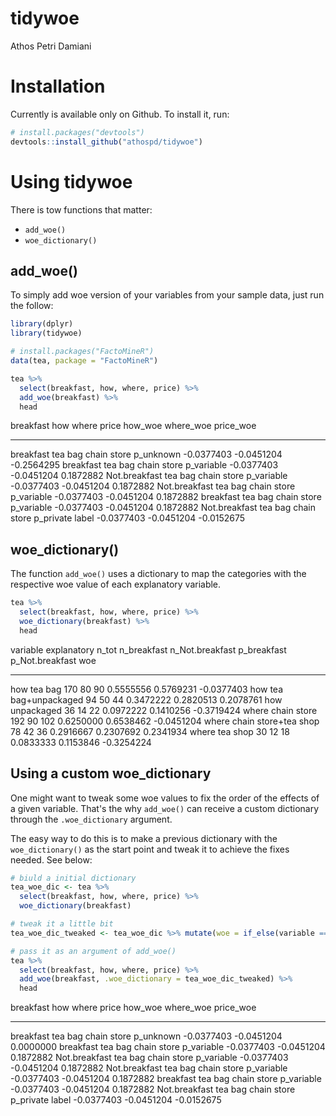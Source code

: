 # tidywoe
Athos Petri Damiani  



# Installation

Currently is available only on Github. To install it, run:


```r
# install.packages("devtools")
devtools::install_github("athospd/tidywoe")
```

# Using tidywoe 

There is tow functions that matter:

- `add_woe()`
- `woe_dictionary()`

## add_woe()

To simply add woe version of your variables from your sample data, just run the follow:


```r
library(dplyr)
library(tidywoe)

# install.packages("FactoMineR")
data(tea, package = "FactoMineR")

tea %>%
  select(breakfast, how, where, price) %>% 
  add_woe(breakfast) %>%
  head
```



breakfast       how       where         price                 how_woe    where_woe    price_woe
--------------  --------  ------------  ----------------  -----------  -----------  -----------
breakfast       tea bag   chain store   p_unknown          -0.0377403   -0.0451204   -0.2564295
breakfast       tea bag   chain store   p_variable         -0.0377403   -0.0451204    0.1872882
Not.breakfast   tea bag   chain store   p_variable         -0.0377403   -0.0451204    0.1872882
Not.breakfast   tea bag   chain store   p_variable         -0.0377403   -0.0451204    0.1872882
breakfast       tea bag   chain store   p_variable         -0.0377403   -0.0451204    0.1872882
Not.breakfast   tea bag   chain store   p_private label    -0.0377403   -0.0451204   -0.0152675

## woe_dictionary()

The function `add_woe()` uses a dictionary to map the categories with the respective woe value of each explanatory variable.


```r
tea %>%
  select(breakfast, how, where, price) %>% 
  woe_dictionary(breakfast) %>%
  head
```



variable   explanatory             n_tot   n_breakfast   n_Not.breakfast   p_breakfast   p_Not.breakfast          woe
---------  ---------------------  ------  ------------  ----------------  ------------  ----------------  -----------
how        tea bag                   170            80                90     0.5555556         0.5769231   -0.0377403
how        tea bag+unpackaged         94            50                44     0.3472222         0.2820513    0.2078761
how        unpackaged                 36            14                22     0.0972222         0.1410256   -0.3719424
where      chain store               192            90               102     0.6250000         0.6538462   -0.0451204
where      chain store+tea shop       78            42                36     0.2916667         0.2307692    0.2341934
where      tea shop                   30            12                18     0.0833333         0.1153846   -0.3254224

## Using a custom woe_dictionary

One might want to tweak some woe values to fix the order of the effects of a given variable. That's the why `add_woe()` can receive a custom dictionary through the `.woe_dictionary` argument.

The easy way to do this is to make a previous dictionary with the `woe_dictionary()` as the start point and tweak it to achieve the fixes needed. See below:


```r
# biuld a initial dictionary
tea_woe_dic <- tea %>%
  select(breakfast, how, where, price) %>% 
  woe_dictionary(breakfast)

# tweak it a little bit
tea_woe_dic_tweaked <- tea_woe_dic %>% mutate(woe = if_else(variable == "price" & explanatory == "p_unknown", 0, woe))

# pass it as an argument of add_woe()
tea %>%
  select(breakfast, how, where, price) %>% 
  add_woe(breakfast, .woe_dictionary = tea_woe_dic_tweaked) %>%
  head
```



breakfast       how       where         price                 how_woe    where_woe    price_woe
--------------  --------  ------------  ----------------  -----------  -----------  -----------
breakfast       tea bag   chain store   p_unknown          -0.0377403   -0.0451204    0.0000000
breakfast       tea bag   chain store   p_variable         -0.0377403   -0.0451204    0.1872882
Not.breakfast   tea bag   chain store   p_variable         -0.0377403   -0.0451204    0.1872882
Not.breakfast   tea bag   chain store   p_variable         -0.0377403   -0.0451204    0.1872882
breakfast       tea bag   chain store   p_variable         -0.0377403   -0.0451204    0.1872882
Not.breakfast   tea bag   chain store   p_private label    -0.0377403   -0.0451204   -0.0152675
